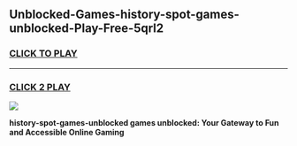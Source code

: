 
## Unblocked-Games-history-spot-games-unblocked-Play-Free-5qrl2
<h3>
<a href="https://premium76.site?title=history-spot-games-unblocked&ref=18A1">CLICK TO PLAY</a></h3>
<hr>

<h3>
<a href="https://premium76.site?title=history-spot-games-unblocked&ref=18A1">CLICK 2 PLAY</a>
  
</h3>

<a href="https://premium76.site?title=history-spot-games-unblocked&ref=18A1"><img src="https://clearcache.store/games.png"></a>


**history-spot-games-unblocked games unblocked: Your Gateway to Fun and Accessible Online Gaming**

